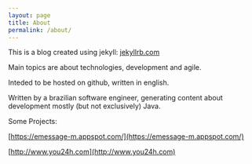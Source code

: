 ```yaml
---
layout: page
title: About
permalink: /about/
---
```


This is a blog created using jekyll: [jekyllrb.com](http://jekyllrb.com/)

Main topics are about technologies, development and agile.

Inteded to be hosted on github, written in english.

Written by a brazilian software engineer, generating content about development mostly (but not exclusively) Java.


Some Projects:

[https://emessage-m.appspot.com/](https://emessage-m.appspot.com/)

[http://www.you24h.com](http://www.you24h.com)
